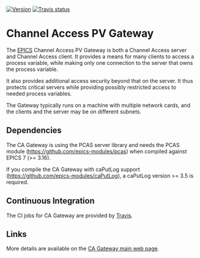 <a target="_blank" href="http://semver.org">![Version][badge.version]</a>
<a target="_blank" href="https://travis-ci.org/epics-extensions/ca-gateway">![Travis status][badge.travis]</a>

# Channel Access PV Gateway

The [EPICS](https://epics-controls.org) Channel Access PV Gateway is both a 
Channel Access server and Channel Access client.
It provides a means for many clients to access a process variable,
while making only one connection to the server that owns the process variable.

It also provides additional access security beyond that on the server.
It thus protects critical servers while providing possibly restricted access
to needed process variables.

The Gateway typically runs on a machine with multiple network cards,
and the clients and the server may be on different subnets.

## Dependencies

The CA Gateway is using the PCAS server library and needs the PCAS module
(https://github.com/epics-modules/pcas) when compiled against EPICS 7 (>= 3.16).

If you compile the CA Gateway with caPutLog support
(https://github.com/epics-modules/caPutLog), a caPutLog version >= 3.5 is required.

## Continuous Integration

The CI jobs for CA Gateway are provided by
[Travis](https://travis-ci.org/epics-extensions/ca-gateway).

## Links

More details are available on the
[CA Gateway main web page](http://www.aps.anl.gov/epics/extensions/gateway/).

<!-- Links -->
[badge.version]: https://badge.fury.io/gh/epics-extensions%2Fca-gateway.svg
[badge.travis]: https://travis-ci.org/epics-extensions/ca-gateway.svg?branch=master
